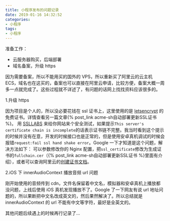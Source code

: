 ```yaml
---
title: 小程序发布的问题记录
date: 2019-01-16 14:32:52
categories: 
- 小程序
tags:
- 小程序
---
```


准备工作：

- 云服务器购买，后端部署
- 域名备案，升级 https

因为需要备案，所以不能用买的国外的 VPS，所以重新买了阿里云的云主机 ECS，域名也在这买的，备案也可以直接在阿里云申请，比较方便，备案大概一周多一点就完成了。这些过程就不详述了，有问题的话网上找找资料应该很多的。
<!-- more -->

1.升级 https

因为项目是个人的，所以没必要花钱在 ssl 证书上，这里使用的是 [letsencrypt](https://letsencrypt.org/) 的免费证书。详情查看另一篇文章{% post_link acme-sh自动部署更新SSL证书 %}。
用 [SSLLABS](https://www.ssllabs.com/ssltest/) 来给你网站来个安全测试，如果提示`This server's certificate chain is incomplete`的话表示证书链不完整。我当时看到这个提示的时候并没有在意，开发的时候接口也是正常的，但是使用安卓真机调试的时候会报错`request:fail ssl hand shake error`。Google 一下才知道是这个问题，解决方法如下：
可以参数修改你的 Nginx 配置，把`ssl_certificate`修改为生成证书的`fullchain.cer`（{% post_link acme-sh自动部署更新SSL证书 %}里面有介绍），或者可以查询阿里云的[创建证书文档](https://help.aliyun.com/document_detail/90792.html)。

2.iOS 下 innerAudioContext 播放音频 url 问题

刚开始使用的音频传到 cdn，文件名保留着中文名，模拟器和安卓真机上播放都没问题，上线后使用 iOS 真机发现播放不了。Google 了一下网友有说 url 地址问题的，所以果断把中文名改成英文的，然后果然解决了。所以总结就是 innerAudioContext 的 url 不能有中文等字符，最好是全英文的。

其他问题后续遇上的时候再行记录了...
